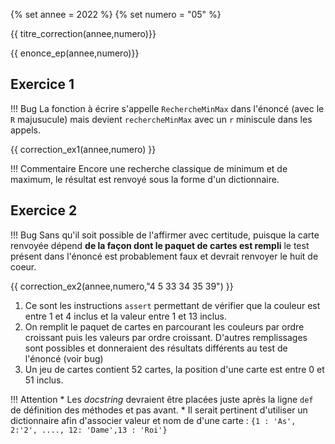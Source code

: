 {% set annee = 2022 %}
{% set numero = "05" %}


{{ titre_correction(annee,numero)}}

{{ enonce_ep(annee,numero)}}
 

## Exercice 1

!!! Bug
    La fonction à écrire s'appelle `RechercheMinMax` dans l'énoncé (avec le `R` majusucule) mais devient `rechercheMinMax` avec un `r` miniscule dans les appels.

{{ correction_ex1(annee,numero) }}

!!! Commentaire
    Encore une recherche classique de minimum et de maximum, le résultat est renvoyé sous la forme d'un dictionnaire.

## Exercice 2 

!!! Bug
    Sans qu'il soit possible de l'affirmer avec certitude, puisque la carte renvoyée dépend **de la façon dont le paquet de cartes est rempli** le test présent dans l'énoncé est probablement faux et devrait renvoyer le huit de coeur.

{{ correction_ex2(annee,numero,"4 5 33 34 35 39") }}
1. Ce sont les instructions `assert` permettant de vérifier que la couleur est entre 1 et 4 inclus et la valeur entre 1 et 13 inclus.
2. On remplit le paquet de cartes en parcourant les couleurs par ordre croissant puis les valeurs par ordre croissant. D'autres remplissages sont possibles et donneraient des résultats différents au test de l'énoncé (voir bug)
3. Un jeu de cartes contient 52 cartes, la position d'une carte est entre 0 et 51 inclus. 

!!! Attention
    * Les *docstring* devraient être placées juste après la ligne `def` de définition des méthodes et pas avant.
    * Il serait pertinent d'utiliser un dictionnaire afin d'associer valeur et nom de d'une carte : `{1 : 'As', 2:'2', ...., 12: 'Dame',13 : 'Roi'}`

